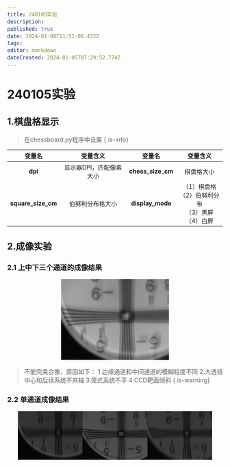 ```yaml
---
title: 240105实验
description: 
published: true
date: 2024-01-08T11:51:08.432Z
tags: 
editor: markdown
dateCreated: 2024-01-05T07:29:52.774Z
---
```


# 240105实验

## 1.棋盘格显示

> 在chessboard.py程序中设置
{.is-info}


| 变量名 | 变量含义 | 变量名 | 变量含义 |
|:-:|:-:|:-:|:-:|
|**dpi**|显示器DPI，匹配像素大小|**chess_size_cm**|棋盘格大小|
|**square_size_cm**|伯努利分布格大小|**display_mode**|（1）棋盘格<br>（2）伯努利分布<br>（3）黑屏<br>（4）白屏|

## 2.成像实验

### 2.1 上中下三个通道的成像结果

<center>
<img src='/240105/1-1.jpg' width=50%>
</center>
  
> 不能完美合像，原因如下：
>	1.边缘通道和中间通道的模糊程度不同
> 2.大透镜中心和后续系统不共轴
> 3.笼式系统不平
> 4.CCD靶面倾斜
{.is-warning}

### 2.2 单通道成像结果

<center>
<img src='/240105/1-2.jpg' width=30%><img src='/240105/1-4.jpg' width=30%><img src='/240105/1-3.jpg' width=30%>
</center>
